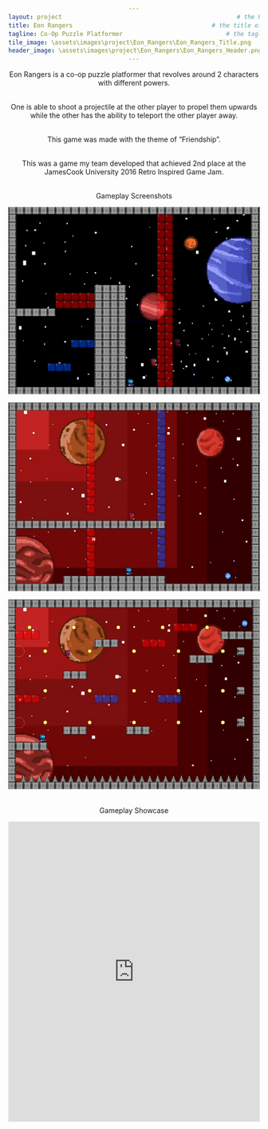 ```yaml
---
layout: project                                                 # the HTML layout to use for the project page
title: Eon Rangers                                       # the title of the project
tagline: Co-Op Puzzle Platformer                             # the tagline in the tile
tile_image: \assets\images\project\Eon_Rangers\Eon_Rangers_Title.png                      # the background image of the tile
header_image: \assets\images\project\Eon_Rangers\Eon_Rangers_Header.png       # the background image of the header (height: 240px)
---
```

<style>
      h1 {text-align: center;}
      p {text-align: center;}
      div {text-align: center;}
</style>
Eon Rangers is a co-op puzzle platformer that revolves around 2 characters with different powers. 

<br>One is able to shoot a projectile at the other player to propel them upwards while the other has the ability to teleport the other player away. 

<br>This game was made with the theme of “Friendship”.

<br>This was a game my team developed that achieved 2nd place at the JamesCook University 2016 Retro Inspired Game Jam.


<br>Gameplay Screenshots

![Image](\assets\images\project\Eon_Rangers\Eon_Rangers_ss_1.png)

![Image](\assets\images\project\Eon_Rangers\Eon_Rangers_ss_2.png)

![Image](\assets\images\project\Eon_Rangers\Eon_Rangers_ss_3.png)

<br>Gameplay Showcase

<iframe width="100%" height="600px" src="https://www.youtube.com/embed/Htg6PfC8wU0" frameborder="0" allowfullscreen></iframe>